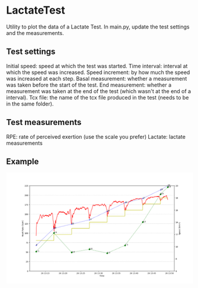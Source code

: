 # LactateTest

Utility to plot the data of a Lactate Test.
In main.py, update the test settings and the measurements.

## Test settings
Initial speed: speed at which the test was started.
Time interval: interval at which the speed was increased.
Speed increment: by how much the speed was increased at each step.
Basal measurement: whether a measurement was taken before the start of the test.
End measurement: whether a measurement was taken at the end of the test (which wasn't at the end of a interval).
Tcx file: the name of the tcx file produced in the test (needs to be in the same folder).

## Test measurements
RPE: rate of perceived exertion (use the scale you prefer)
Lactate: lactate measurements

## Example
![Example](example.png)